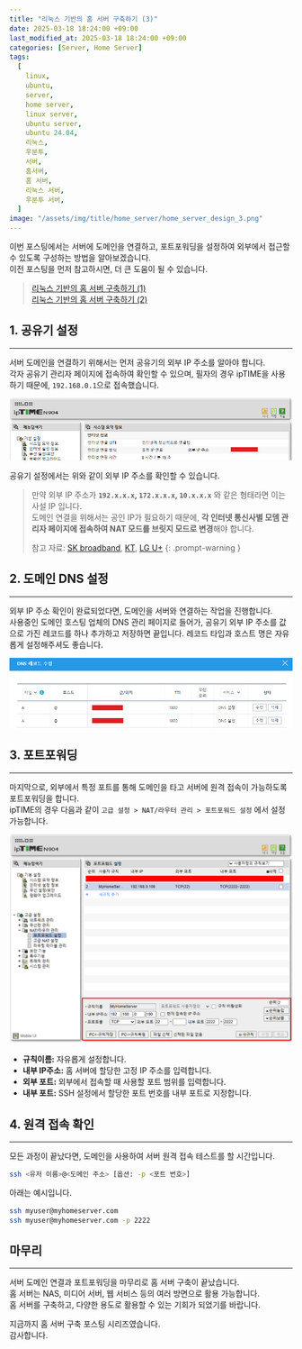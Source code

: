 ```yaml
---
title: "리눅스 기반의 홈 서버 구축하기 (3)"
date: 2025-03-18 18:24:00 +09:00
last_modified_at: 2025-03-18 18:24:00 +09:00
categories: [Server, Home Server]
tags:
  [
    linux,
    ubuntu,
    server,
    home server,
    linux server,
    ubuntu server,
    ubuntu 24.04,
    리눅스,
    우분투,
    서버,
    홈서버,
    홈 서버,
    리눅스 서버,
    우분투 서버,
  ]
image: "/assets/img/title/home_server/home_server_design_3.png"
---
```


이번 포스팅에서는 서버에 도메인을 연결하고, 포트포워딩을 설정하여 외부에서 접근할 수 있도록 구성하는 방법을 알아보겠습니다.  
이전 포스팅을 먼저 참고하시면, 더 큰 도움이 될 수 있습니다.  
> [리눅스 기반의 홈 서버 구축하기 (1)](https://devpro.kr/posts/%EB%A6%AC%EB%88%85%EC%8A%A4-%EA%B8%B0%EB%B0%98%EC%9D%98-%ED%99%88-%EC%84%9C%EB%B2%84-%EA%B5%AC%EC%B6%95%ED%95%98%EA%B8%B0-(1)/)  
> [리눅스 기반의 홈 서버 구축하기 (2)](https://devpro.kr/posts/%EB%A6%AC%EB%88%85%EC%8A%A4-%EA%B8%B0%EB%B0%98%EC%9D%98-%ED%99%88-%EC%84%9C%EB%B2%84-%EA%B5%AC%EC%B6%95%ED%95%98%EA%B8%B0-(2)/)  

## 1. 공유기 설정
---
서버 도메인을 연결하기 위해서는 먼저 공유기의 외부 IP 주소를 알아야 합니다.  
각자 공유기 관리자 페이지에 접속하여 확인할 수 있으며, 필자의 경우 ipTIME을 사용하기 때문에, `192.168.0.1`으로 접속했습니다.  

![iptime_settings](/assets/img/posts/server/home_server/iptime_settings.png)  

공유기 설정에서는 위와 같이 외부 IP 주소를 확인할 수 있습니다.  

> 만약 외부 IP 주소가 **`192.x.x.x`, `172.x.x.x`, `10.x.x.x`** 와 같은 형태라면 이는 사설 IP 입니다.  
> 도메인 연결을 위해서는 공인 IP가 필요하기 때문에, **각 인터넷 통신사별 모뎀 관리자 페이지에 접속하여 NAT 모드를 브릿지 모드로 변경**해야 합니다.  
>  
> 참고 자료: [SK broadband](https://blog.naver.com/71018025/223082956690), [KT](https://blog.naver.com/kangyh5/222410512750), [LG U+](https://www.100mb.kr/bbs/board.php?bo_table=customer&wr_id=549532)
{: .prompt-warning }

## 2. 도메인 DNS 설정
---
외부 IP 주소 확인이 완료되었다면, 도메인을 서버와 연결하는 작업을 진행합니다.  
사용중인 도메인 호스팅 업체의 DNS 관리 페이지로 들어가, 공유기 외부 IP 주소를 값으로 가진 레코드를 하나 추가하고 저장하면 끝입니다. 레코드 타입과 호스트 명은 자유롭게 설정해주셔도 좋습니다.  

![gabia_dns](/assets/img/posts/server/home_server/gabia_dns.png)  

## 3. 포트포워딩
---
마지막으로, 외부에서 특정 포트를 통해 도메인을 타고 서버에 원격 접속이 가능하도록 포트포워딩을 합니다.  
ipTIME의 경우 다음과 같이 `고급 설정 > NAT/라우터 관리 > 포트포워드 설정` 에서 설정 가능합니다.  

![iptime_port_forward](/assets/img/posts/server/home_server/iptime_port_forward.png)  

* **규칙이름:** 자유롭게 설정합니다.
* **내부 IP주소:** 홈 서버에 할당한 고정 IP 주소를 입력합니다.
* **외부 포트:** 외부에서 접속할 때 사용할 포트 범위를 입력합니다.
* **내부 포트:** SSH 설정에서 할당한 포트 번호를 내부 포트로 지정합니다.

## 4. 원격 접속 확인
---
모든 과정이 끝났다면, 도메인을 사용하여 서버 원격 접속 테스트를 할 시간입니다.  
```bash
ssh <유저 이름>@<도메인 주소> [옵션: -p <포트 번호>]
```

아래는 예시입니다.
```bash
ssh myuser@myhomeserver.com
ssh myuser@myhomeserver.com -p 2222
```

## 마무리
---
서버 도메인 연결과 포트포워딩을 마무리로 홈 서버 구축이 끝났습니다.  
홈 서버는 NAS, 미디어 서버, 웹 서비스 등의 여러 방면으로 활용 가능합니다.  
홈 서버를 구축하고, 다양한 용도로 활용할 수 있는 기회가 되었기를 바랍니다.  

지금까지 홈 서버 구축 포스팅 시리즈였습니다.  
감사합니다.  

